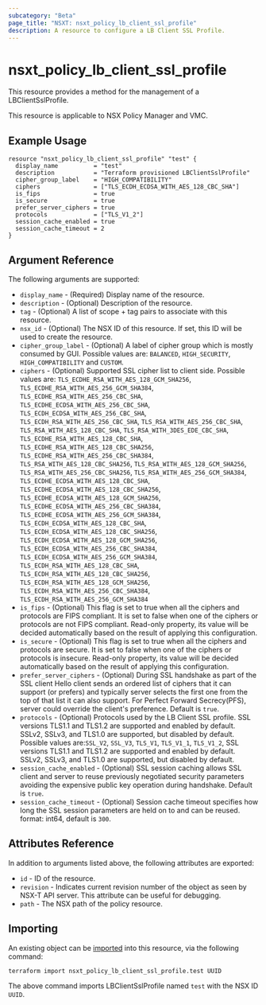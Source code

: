 ```yaml
---
subcategory: "Beta"
page_title: "NSXT: nsxt_policy_lb_client_ssl_profile"
description: A resource to configure a LB Client SSL Profile.
---
```


# nsxt_policy_lb_client_ssl_profile

This resource provides a method for the management of a LBClientSslProfile.

This resource is applicable to NSX Policy Manager and VMC.

## Example Usage

```hcl
resource "nsxt_policy_lb_client_ssl_profile" "test" {
  display_name          = "test"
  description           = "Terraform provisioned LBClientSslProfile"
  cipher_group_label    = "HIGH_COMPATIBILITY"
  ciphers               = ["TLS_ECDH_ECDSA_WITH_AES_128_CBC_SHA"]
  is_fips               = true
  is_secure             = true
  prefer_server_ciphers = true
  protocols             = ["TLS_V1_2"]
  session_cache_enabled = true
  session_cache_timeout = 2
}
```

## Argument Reference

The following arguments are supported:

* `display_name` - (Required) Display name of the resource.
* `description` - (Optional) Description of the resource.
* `tag` - (Optional) A list of scope + tag pairs to associate with this resource.
* `nsx_id` - (Optional) The NSX ID of this resource. If set, this ID will be used to create the resource.
* `cipher_group_label` - (Optional) A label of cipher group which is mostly consumed by GUI. Possible values are: `BALANCED`, `HIGH_SECURITY`, `HIGH_COMPATIBILITY` and `CUSTOM`.
* `ciphers` - (Optional) Supported SSL cipher list to client side. Possible values are:
  `TLS_ECDHE_RSA_WITH_AES_128_GCM_SHA256`,
  `TLS_ECDHE_RSA_WITH_AES_256_GCM_SHA384`,
  `TLS_ECDHE_RSA_WITH_AES_256_CBC_SHA`,
  `TLS_ECDHE_ECDSA_WITH_AES_256_CBC_SHA`,
  `TLS_ECDH_ECDSA_WITH_AES_256_CBC_SHA`,
  `TLS_ECDH_RSA_WITH_AES_256_CBC_SHA`,
  `TLS_RSA_WITH_AES_256_CBC_SHA`,
  `TLS_RSA_WITH_AES_128_CBC_SHA`,
  `TLS_RSA_WITH_3DES_EDE_CBC_SHA`,
  `TLS_ECDHE_RSA_WITH_AES_128_CBC_SHA`,
  `TLS_ECDHE_RSA_WITH_AES_128_CBC_SHA256`,
  `TLS_ECDHE_RSA_WITH_AES_256_CBC_SHA384`,
  `TLS_RSA_WITH_AES_128_CBC_SHA256`,
  `TLS_RSA_WITH_AES_128_GCM_SHA256`,
  `TLS_RSA_WITH_AES_256_CBC_SHA256`,
  `TLS_RSA_WITH_AES_256_GCM_SHA384`,
  `TLS_ECDHE_ECDSA_WITH_AES_128_CBC_SHA`,
  `TLS_ECDHE_ECDSA_WITH_AES_128_CBC_SHA256`,
  `TLS_ECDHE_ECDSA_WITH_AES_128_GCM_SHA256`,
  `TLS_ECDHE_ECDSA_WITH_AES_256_CBC_SHA384`,
  `TLS_ECDHE_ECDSA_WITH_AES_256_GCM_SHA384`,
  `TLS_ECDH_ECDSA_WITH_AES_128_CBC_SHA`,
  `TLS_ECDH_ECDSA_WITH_AES_128_CBC_SHA256`,
  `TLS_ECDH_ECDSA_WITH_AES_128_GCM_SHA256`,
  `TLS_ECDH_ECDSA_WITH_AES_256_CBC_SHA384`,
  `TLS_ECDH_ECDSA_WITH_AES_256_GCM_SHA384`,
  `TLS_ECDH_RSA_WITH_AES_128_CBC_SHA`,
  `TLS_ECDH_RSA_WITH_AES_128_CBC_SHA256`,
  `TLS_ECDH_RSA_WITH_AES_128_GCM_SHA256`,
  `TLS_ECDH_RSA_WITH_AES_256_CBC_SHA384`,
  `TLS_ECDH_RSA_WITH_AES_256_GCM_SHA384`
* `is_fips` - (Optional) This flag is set to true when all the ciphers and protocols are FIPS compliant. It is set to false when one of the ciphers or protocols are not FIPS compliant. Read-only property, its value will be decided automatically based on the result of applying this configuration.
* `is_secure` - (Optional) This flag is set to true when all the ciphers and protocols are secure. It is set to false when one of the ciphers or protocols is insecure.  Read-only property, its value will be decided automatically based on the result of applying this configuration.
* `prefer_server_ciphers` - (Optional) During SSL handshake as part of the SSL client Hello client sends an ordered list of ciphers that it can support (or prefers) and typically server selects the first one from the top of that list it can also support. For Perfect Forward Secrecy(PFS), server could override the client's preference. Default is `true`.
* `protocols` - (Optional) Protocols used by the LB Client SSL profile. SSL versions TLS1.1 and TLS1.2 are supported and enabled by default. SSLv2, SSLv3, and TLS1.0 are supported, but disabled by default. Possible values are:`SSL_V2`, `SSL_V3`, `TLS_V1`, `TLS_V1_1`, `TLS_V1_2`, SSL versions TLS1.1 and TLS1.2 are supported and enabled by default. SSLv2, SSLv3, and TLS1.0 are supported, but disabled by default.
* `session_cache_enabled` - (Optional) SSL session caching allows SSL client and server to reuse previously negotiated security parameters avoiding the expensive public key operation during handshake. Default is `true`.
* `session_cache_timeout` - (Optional) Session cache timeout specifies how long the SSL session parameters are held on to and can be reused. format: int64, default is `300`.

## Attributes Reference

In addition to arguments listed above, the following attributes are exported:

* `id` - ID of the resource.
* `revision` - Indicates current revision number of the object as seen by NSX-T API server. This attribute can be useful for debugging.
* `path` - The NSX path of the policy resource.

## Importing

An existing object can be [imported][docs-import] into this resource, via the following command:

[docs-import]: https://developer.hashicorp.com/terraform/cli/import

```shell
terraform import nsxt_policy_lb_client_ssl_profile.test UUID
```

The above command imports LBClientSslProfile named `test` with the NSX ID `UUID`.
